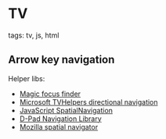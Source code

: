 # TV

tags: tv, js, html

## Arrow key navigation
Helper libs:
* [Magic focus finder](https://github.com/Solid-Interactive/magic-focus-finder)
* [Microsoft TVHelpers directional navigation](https://github.com/Microsoft/TVHelpers/wiki/DirectionalNavigation)
* [JavaScript SpatialNavigation](https://github.com/luke-chang/js-spatial-navigation)
* [D-Pad Navigation Library](https://github.com/gauntface/dpad-navigation)
* [Mozilla spatial navigator](https://github.com/mozilla-b2g/gaia/blob/master/shared/js/smart-screen/spatial_navigator.js)


